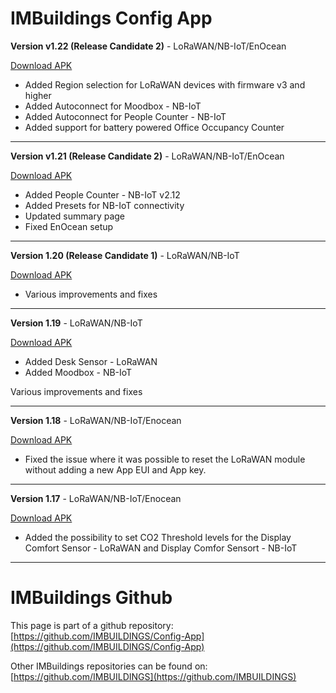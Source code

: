 # IMBuildings Config App

**Version v1.22 (Release Candidate 2)** - LoRaWAN/NB-IoT/EnOcean

[Download APK](https://drive.google.com/file/d/1XwdBI1PdvPYnW5XQXE2sGgugb3Hc1I0u/view?usp=sharing)

- Added Region selection for LoRaWAN devices with firmware v3 and higher<br>
- Added Autoconnect for Moodbox - NB-IoT<br>
- Added Autoconnect for People Counter - NB-IoT<br>
- Added support for battery powered Office Occupancy Counter<br>

___

**Version v1.21 (Release Candidate 2)** - LoRaWAN/NB-IoT/EnOcean

[Download APK](https://drive.google.com/file/d/1Ob6GqbTAXIa43K8J0kZ3U5bQBXfz_ox-/view?usp=drive_link)

- Added People Counter - NB-IoT v2.12<br>
- Added Presets for NB-IoT connectivity<br>
- Updated summary page<br>
- Fixed EnOcean setup<br>

___

**Version 1.20 (Release Candidate 1)** - LoRaWAN/NB-IoT

[Download APK](https://drive.google.com/file/d/1ex5UnP0aeYilGgV52d0YG2aLha6U3fRU/view?usp=drive_link)

- Various improvements and fixes<br>
___

**Version 1.19** - LoRaWAN/NB-IoT

[Download APK](https://drive.google.com/file/d/1ykdPZ6l6HEdhIMStSPo73gTCsgdmNhpY/view?usp=sharing)

- Added Desk Sensor - LoRaWAN<br>
- Added Moodbox - NB-IoT<br>

Various improvements and fixes<br>
___

**Version 1.18** - LoRaWAN/NB-IoT/Enocean

[Download APK](https://drive.google.com/file/d/1KY1nPUyqtgWPpe_2_j3kDZ__25p9TD3d/view?usp=sharing)

- Fixed the issue where it was possible to reset the LoRaWAN module without adding a new App EUI and App key.
___

**Version 1.17** - LoRaWAN/NB-IoT/Enocean

[Download APK](https://drive.google.com/file/d/1iSnhUZ8vyPq9zs4s2Iai7z7ObrBSgvlX/view?usp=sharing)

- Added the possibility to set CO2 Threshold levels for the Display Comfort Sensor - LoRaWAN and Display Comfor Sensort - NB-IoT
___

# IMBuildings Github

This page is part of a github repository: [https://github.com/IMBUILDINGS/Config-App](https://github.com/IMBUILDINGS/Config-App)

Other IMBuildings repositories can be found on: [https://github.com/IMBUILDINGS](https://github.com/IMBUILDINGS)

